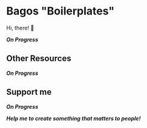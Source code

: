 # Bagos "Boilerplates"

Hi, there! 👋

***On Progress***

## Other Resources

***On Progress***

## Support me

***On Progress***

***Help me to create something that matters to people!***